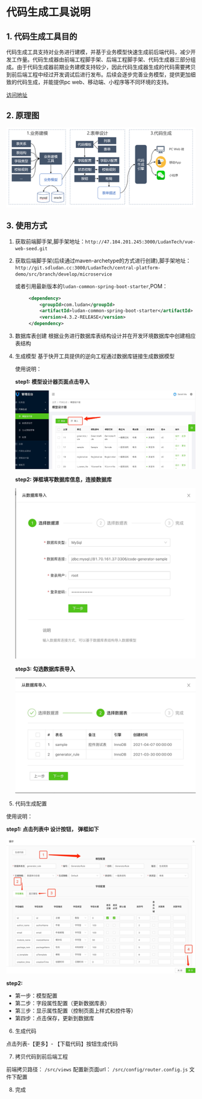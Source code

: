# 代码生成工具说明

## 1. 代码生成工具目的

代码生成工具支持对业务进行建模，并基于业务模型快速生成前后端代码，减少开发工作量。代码生成器由前端工程脚手架、后端工程脚手架、代码生成器三部分组成。由于代码生成器前期业务建模支持较少，因此代码生成器生成的代码需要拷贝到前后端工程中经过开发调试后进行发布。后续会逐步完善业务模型，提供更加细致的代码生成，并能提供pc web、移动端、小程序等不同环境的支持。

[访问地址](http://10.10.20.242:5200/generator/strategy)

## 2. 原理图

   ![原理图](./img/code-generator.png)

## 3. 使用方式

1. 获取前端脚手架,脚手架地址：`http://47.104.201.245:3000/LudanTech/vue-web-seed.git`

2. 获取后端脚手架(后续通过maven-archetype的方式进行创建),脚手架地址：`http://git.sdludan.cc:3000/LudanTech/central-platform-demo/src/branch/develop/microservice`

   或者引用最新版本的`ludan-common-spring-boot-starter`,POM：

   ```xml
        <dependency>
            <groupId>com.ludan</groupId>
            <artifactId>ludan-common-spring-boot-starter</artifactId>
            <version>4.3.2-RELEASE</version>
        </dependency>
   ```

3. 数据库表创建
   根据业务进行数据库表结构设计并在开发环境数据库中创建相应表结构
4. 生成模型
   基于快开工具提供的逆向工程通过数据库链接生成数据模型

   使用说明：

   **step1: 模型设计器页面点击导入**

   ![step1](./img/step4-1.jpg)

   **step2: 弹框填写数据库信息，连接数据库**

   ![step2](./img/step4-2.jpg)

   **step3: 勾选数据库表导入**

   ![step3](./img/step4-3.jpg)

5. 代码生成配置

 使用说明：

 **step1: 点击列表中 设计按钮， 弹框如下**

 ![step3](./img/step5-1.jpg)

 **step2:**

* 第一步：模型配置
* 第二步：字段属性配置（更新数据库表）
* 第三步：显示属性配置（控制页面上样式和控件等）
* 第四步：点击保存，更新到数据库

6. 生成代码

 点击列表-【更多】- 【下载代码】按钮生成代码

7. 拷贝代码到前后端工程

 前端拷贝路径： `/src/views`
   配置新页面url： `/src/config/router.config.js` 文件下配置

8. 完成
